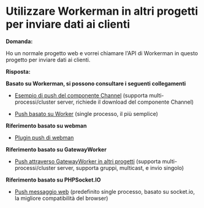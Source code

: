 # Utilizzare Workerman in altri progetti per inviare dati ai clienti

**Domanda:**

Ho un normale progetto web e vorrei chiamare l'API di Workerman in questo progetto per inviare dati ai clienti.

**Risposta:**

**Basato su Workerman, si possono consultare i seguenti collegamenti**

- [Esempio di push del componente Channel](../components/channel-examples.md) (supporta multi-processi/cluster server, richiede il download del componente Channel)

- [Push basato su Worker](https://www.workerman.net/q/508) (single processo, il più semplice)

**Riferimento basato su webman**

- [Plugin push di webman](https://www.workerman.net/plugin/2)

**Riferimento basato su GatewayWorker**

- [Push attraverso GatewayWorker in altri progetti](https://www.workerman.net/doc/gateway-worker/push-in-other-project.html) (supporta multi-processi/cluster server, supporta gruppi, multicast, e invio singolo)

**Riferimento basato su PHPSocket.IO**

- [Push messaggio web](https://www.workerman.net/web-sender) (predefinito single processo, basato su socket.io, la migliore compatibilità del browser)
